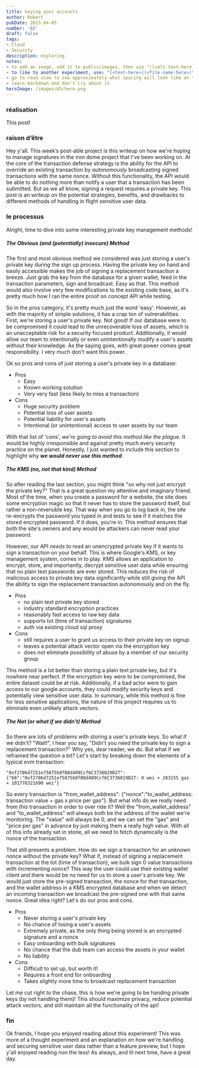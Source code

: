 ```yaml
---
title: keying your accounts
author: Robert
pubDate: 2023-04-05
number: '65'
draft: false
tags:
- Cloud
- Security
description: exploring
notes:
- to add an image, add it to public/images, then use "![<alt-text-here](../../../public/images/image-name-here>.png)"
- to like to another experiment, use: "[<text-here>](<file-name-here>)"
- go to read view to see approximately what spacing will look like on the actual site
- learn markdown and don't cry about it
heroImage: /images/65/hero.png
---
```


### réalisation
This post!

### raison d’être
Hey y'all. This week’s post-able project is this writeup on how we're hoping to manage signatures in the iron dome project that I've been working on. At the core of the transaction defense strategy is the ability for the API to override an existing transaction by _autonomously_ broadcasting signed transactions with the same nonce. Without this functionality, the API would be able to do nothing more than notify a user that a transaction has been submitted. But as we all know, signing a request requires a private key. This post is an writeup on the potential strategies, benefits, and drawbacks to different methods of handling in flight sensitive user data.

### le processus
Alright, time to dive into some interesting private key management methods! 

##### The Obvious (and (potentially) insecure) Method
The first and most obvious method we considered was just storing a user's private key during the sign up process. Having the private key on hand and easily accessible makes the job of signing a replacement transaction a breeze. Just grab the key from the database for a given wallet, feed in the transaction parameters, sign and broadcast. Easy as that. This method would also involve very few modifications to the existing code base,  as it's pretty much how I ran the entire proof on concept API while testing. 

So in the pros category, it's pretty much just the word 'easy'. However, as with the majority of simple solutions, it has a crap ton of vulnerabilities. First, we're storing a user's private key. Not good! If our database were to be compromised it could lead to the unrecoverable loss of assets, which is an unacceptable risk for a security focused product. Additionally, it would allow our team to intentionally or even unintentionally modify a user's assets without their knowledge.  As the saying goes, with great power comes great responsibility. I very much don't want this power.

Ok so pros and cons of just storing a user's private key in a database:
- Pros
	-  Easy
	-  Known working solution
	-  Very very fast (less likely to miss a transaction)
- Cons
	-  Huge security problem
	-  Potential loss of user assets
	-  Potential liability for user's assets
	-  Intentional (or unintentional) access to user assets by our team

With that list of 'cons', _we're going to avoid this method like the plague._ It would be highly irresponsible and against pretty much every security practice on the planet. Honestly, I just wanted to include this section to highlight why ***we would never use this method***.

##### The KMS (no, not that kind) Method
So after reading the last section, you might think "so why not just encrypt the private key?" That is a great question my attentive and imaginary friend. Most of the time, when you create a password for a website, the site does some encryption magic so that it never has to store the password itself, but rather a non-reversible key. That way when you go to log back in, the site re-encrypts the password you typed in and tests to see if it matches the stored encrypted password. If it does, you're in. This method ensures that both the site's owners and any would be attackers can never read your password.

However, our API *needs*  to read an unencrypted private key if it wants to sign a transaction on your behalf. This is where Google's KMS, or key management system, comes in to play. KMS allows an application to encrypt, store, and importantly, decrypt sensitive user data while ensuring that no plain text passwords are ever stored. This reduces the risk of malicious access to private key data significantly while still giving the API the ability to sign the replacement transaction autonomously and on the fly.

-  Pros
	-  no plain text private key stored
	-  industry standard encryption practices
	-  reasonably fast access to raw key data
	-  supports tot (time of transaction) signatures
	-  auth via existing cloud sql proxy
-  Cons
	-  still requires a user to grant us access to their private key on signup
	-  leaves a potential attack vector open via the encryption key
	-  does not eliminate possibility of abuse by a member of our security group

This method is a lot better than storing a plain text private key, but it's nowhere near perfect. If the encryption key were to be compromised, the entire dataset could be at risk. Additionally, if a bad actor were to gain access to our google accounts, they could modify security keys and potentially view sensitive user data. In summary, while this method is fine for less sensitive applications, the nature of this project requires us to eliminate even unlikely attack vectors.  

##### The Not (or what if we didn't) Method
So there are lots of problems with storing a user's private keys. So what if we didn't? "Wait!", I hear you say, "Didn't you need the private key to sign a replacement transaction?" Why yes, dear reader, we do. But what if we reframed the question a bit? Let's start by breaking down the elements of a typical evm transaction:

```
"0xf2786d7251e75875b0fB8d489Ccf6C3736029D27":{"68":"0xf2786d7251e75875b0fB8d489Ccf6C3736029D27: 0 wei + 283155 gas × 101778321690 wei"}
```

So every transaction is "from_wallet_address": {"nonce":"to_wallet_address: transaction value + gas x price per gas"}. But what info do we really need from this transaction in order to over ride it? Well the "from_wallet_address" and "to_wallet_address" will always both be the address of the wallet we're monitoring. The "value" will always be 0, and we can set the "gas" and "price per gas" in advance by just making them a really high value. With all of this info already set in stone, all we need to fetch dynamically is the nonce of the transaction.

That still presents a problem. How do we sign a transaction for an unknown nonce without the private key? What if, instead of  signing a replacement transaction at the tot (time of transaction), we bulk sign 0 value transactions with incrementing nonce? This way the user could use their existing wallet client and there would be no need for us to store a user's private key. We would just store the pre-signed transaction, the nonce for that transaction, and the wallet address in a KMS encrypted database and when we detect an incoming transaction we broadcast the pre-signed one with that same nonce. Great idea right? Let's do our pros and cons.
-  Pros
	-  Never storing a user's private key
	-  No chance of losing a user's assets
	-  Extremely private, as the only thing being stored is an encrypted signature and a nonce
	-  Easy onboarding with bulk signatures
	-  No chance that the dub team can access the assets in your wallet
	-  No liability
-  Cons
	-  Difficult to set up, but worth it!
	-  Requires a front end for onboarding
	-  Takes slightly more time to broadcast replacement transaction

Let me cut right to the chase, this is how we're going to be handing private keys (by not handling them)! This should maximize privacy, reduce potential attack vectors, and still maintain all the functionality of the api!

### fin
Ok friends, I hope you enjoyed reading about this experiment! This was more of a thought experiment and an explanation on how we're handling and securing sensitive user data rather than a feature preview, but I hope y'all enjoyed reading non the less! As always, and til next time, have a great day.